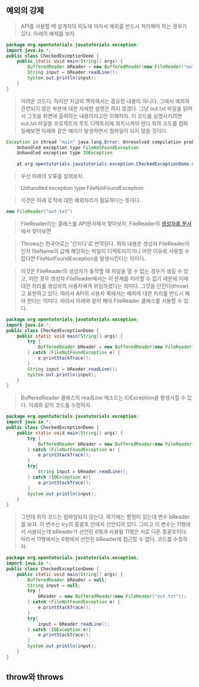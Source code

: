 예외의 강제
-
> API를 사용할 때 설계자의 의도에 따라서 예외를 반드시 처리해야 하는 경우가 있다. 아래의 예제를 보자.
```java
package org.opentutorials.javatutorials.exception;
import java.io.*;
public class CheckedExceptionDemo {
    public static void main(String[] args) {
        BufferedReader bReader = new BufferedReader(new FileReader("out.txt"));
        String input = bReader.readLine();
        System.out.println(input); 
    }
}
```
> 어려운 코드다. 하지만 지금의 맥락에서는 중요한 내용이 아니다. 그래서 예외와 관련되지 않은 부분에 대한 자세한 설명은 하지 않겠다. 그냥 out.txt 파일을 읽어서 그것을 화면에 출력하는 내용이라고만 이해하자. 이 코드를 실행시키려면 out.txt 파일을 프로젝트의 루트 디렉토리에 위치시켜야 한다.위의 코드를 컴파일해보면 아래와 같은 에러가 발생하면서 컴파일이 되지 않을 것이다.
```java
Exception in thread "main" java.lang.Error: Unresolved compilation problems: 
    Unhandled exception type FileNotFoundException
    Unhandled exception type IOException
 
    at org.opentutorials.javatutorials.exception.CheckedExceptionDemo.main(CheckedExceptionDemo.java:5)
```
> 우선 아래의 오류를 살펴보자.

> Unhandled exception type FileNotFoundException

> 이것은 아래 로직에 대한 예외처리가 필요하다는 뜻이다.
```java
new FileReader("out.txt")
```
> FileReader라는 클래스를 API문서에서 찾아보자. FileReader의 [생성자를 문서](https://docs.oracle.com/javase/7/docs/api/java/io/FileReader.html#FileReader%28java.io.File%29)에서 찾아보면 

> Throws는 한국어로는 '던지다'로 번역된다. 위의 내용은 생성자 FileReader의 인자 fileName의 값에 해당하는 파일이 디렉토리이거나 어떤 이유로 사용할 수 없다면 FileNotFoundException을 발생시킨다는 의미다.

> 이것은 FileReader의 생성자가 동작할 때 파일을 열 수 없는 경우가 생길 수 있고, 이런 경우 생성자 FileReader에서는 이 문제를 처리할 수 없기 때문에 이에 대한 처리를 생성자의 사용자에게 위임하겠다는 의미다. 그것을 던진다(throw)고 표현하고 있다. 따라서 API의 사용자 쪽에서는 예외에 대한 처리를 반드시 해야 한다는 의미다. 따라서 아래와 같이 해야 FileReader 클래스를 사용할 수 있다.
```java
package org.opentutorials.javatutorials.exception;
import java.io.*;
public class CheckedExceptionDemo {
    public static void main(String[] args) {
        try {
            BufferedReader bReader = new BufferedReader(new FileReader("out.txt"));
        } catch (FileNotFoundException e) {
            e.printStackTrace();
        }
        String input = bReader.readLine();
        System.out.println(input); 
    }
}
```
> BufferedReader 클래스의 readLine 메소드는 IOException을 발생시킬 수 있다. 아래와 같이 코드를 수정하자.
```java
package org.opentutorials.javatutorials.exception;
import java.io.*;
public class CheckedExceptionDemo {
    public static void main(String[] args) {
        try {
            BufferedReader bReader = new BufferedReader(new FileReader("out.txt"));
        } catch (FileNotFoundException e) {
            e.printStackTrace();
        }
        try{
            String input = bReader.readLine();
        } catch (IOException e){
            e.printStackTrace();
        }       
        System.out.println(input); 
    }
}
```
> 그런데 위의 코드는 컴파일되지 않는다. 여기에는 함정이 있는데 변수 bReader를 보자. 이 변수는 try의 중괄호 안에서 선언되어 있다. 그리고 이 변수는 11행에서 사용되는데 bReader가 선언된 6행과 사용될 11행은 서로 다른 중괄호이다. 따라서 11행에서는 6행에서 선언된 bReader에 접근할 수 없다. 코드를 수정하자.
```java
package org.opentutorials.javatutorials.exception;
import java.io.*;
public class CheckedExceptionDemo {
    public static void main(String[] args) {
        BufferedReader bReader = null;
        String input = null;
        try {
            bReader = new BufferedReader(new FileReader("out.txt"));
        } catch (FileNotFoundException e) {
            e.printStackTrace();
        }
        try{
            input = bReader.readLine();
        } catch (IOException e){
            e.printStackTrace();
        }       
        System.out.println(input); 
    }
}
```
throw와 throws
-
